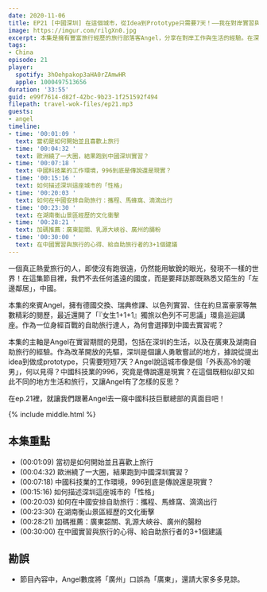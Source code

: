 ```yaml
---
date: 2020-11-06
title: EP21 [中國深圳] 在這個城市，從Idea到Prototype只需要7天！——我在對岸實習與旅行的日子 ft. Angel 旅行鴨
image: https://imgur.com/rilgXn0.jpg
excerpt: 本集是擁有豐富旅行經歷的旅行部落客Angel，分享在對岸工作與生活的經驗。在深圳，據說從提出idea到做成prototype，只需要短短7天？Angel說這城市像是個「外表高冷的暖男」，何以見得？中國科技業的996，究竟是傳說還是現實？在這個既相似卻又如此不同的地方生活和旅行，又讓Angel有了怎樣的反思？在ep.21裡，就讓我們跟著Angel去一窺中國科技巨獸總部的真面目吧！
tags:
- China
episode: 21
player:
  spotify: 3hOehpakop3aHA0rZAmwHR
  apple: 1000497513656
duration: '33:55'
guid: e99f7614-d82f-42bc-9b23-1f251592f494
filepath: travel-wok-files/ep21.mp3
guests:
- angel
timeline:
- time: '00:01:09 '
  text: 當初是如何開始並且喜歡上旅行
- time: '00:04:32 '
  text: 歐洲繞了一大圈，結果跑到中國深圳實習？
- time: '00:07:18 '
  text: 中國科技業的工作環境，996到底是傳說還是現實？
- time: '00:15:16 '
  text: 如何描述深圳這座城市的「性格」
- time: '00:20:03 '
  text: 如何在中國安排自助旅行：攜程、馬蜂窩、滴滴出行
- time: '00:23:30 '
  text: 在湖南衡山景區經歷的文化衝擊
- time: '00:28:21 '
  text: 加碼推薦：廣東韶關、乳源大峽谷、廣州的腸粉
- time: '00:30:00 '
  text: 在中國實習與旅行的心得、給自助旅行者的3+1個建議
---
```


一個真正熱愛旅行的人，即使沒有跑很遠，仍然能用敏銳的眼光，發現不一樣的世界！在這集節目裡，我們不去任何遙遠的國度，而是要拜訪那既熟悉又陌生的「左邊鄰居」，中國。

本集的來賓Angel，擁有德國交換、瑞典修課、以色列實習、住在約旦富豪家等無數精彩的閱歷，最近還開了「『女生1+1+1』獨旅以色列不可思議」環島巡迴講座。作為一位身經百戰的自助旅行達人，為何會選擇到中國去實習呢？

本集的主軸是Angel在實習期間的見聞，包括在深圳的生活，以及在廣東及湖南自助旅行的經驗。作為改革開放的先驅，深圳是個讓人勇敢嘗試的地方，據說從提出idea到做成prototype，只需要短短7天？Angel說這城市像是個「外表高冷的暖男」，何以見得？中國科技業的996，究竟是傳說還是現實？在這個既相似卻又如此不同的地方生活和旅行，又讓Angel有了怎樣的反思？

在ep.21裡，就讓我們跟著Angel去一窺中國科技巨獸總部的真面目吧！



{% include middle.html %}

## 本集重點

* (00:01:09) 當初是如何開始並且喜歡上旅行
* (00:04:32) 歐洲繞了一大圈，結果跑到中國深圳實習？
* (00:07:18) 中國科技業的工作環境，996到底是傳說還是現實？
* (00:15:16) 如何描述深圳這座城市的「性格」
* (00:20:03) 如何在中國安排自助旅行：攜程、馬蜂窩、滴滴出行
* (00:23:30) 在湖南衡山景區經歷的文化衝擊
* (00:28:21) 加碼推薦：廣東韶關、乳源大峽谷、廣州的腸粉
* (00:30:00) 在中國實習與旅行的心得、給自助旅行者的3+1個建議

## 勘誤

* 節目內容中，Angel數度將「廣州」口誤為「廣東」，還請大家多多見諒。
